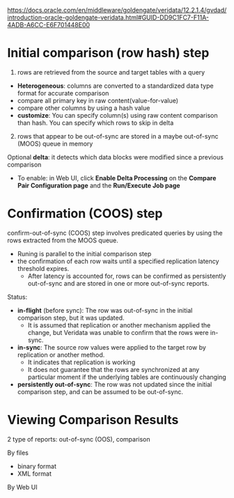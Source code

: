 https://docs.oracle.com/en/middleware/goldengate/veridata/12.2.1.4/gvdad/introduction-oracle-goldengate-veridata.html#GUID-DD9C1FC7-F11A-4ADB-A6CC-E6F701448E00
# Initial comparison (row hash) step
1. rows are retrieved from the source and target tables with a query
  - **Heterogeneous**: columns are converted to a standardized data type format for accurate comparison
  - compare all primary key in raw content(value-for-value)
  - compare other columns by using a hash value
  - **customize**: You can specify column(s) using raw content comparison than hash. You can specify which rows to skip in delta
2. rows that appear to be out-of-sync are stored in a maybe out-of-sync (MOOS) queue in memory


Optional **delta**: it detects which data blocks were modified since a previous comparison
- To enable: in Web UI, click **Enable Delta Processing** on the **Compare Pair Configuration page** and the **Run/Execute Job page**

# Confirmation (COOS) step
confirm-out-of-sync (COOS) step involves predicated queries by using the rows extracted from the MOOS queue.

- Runing is parallel to the initial comparison step
- the confirmation of each row waits until a specified replication latency threshold expires.
  - After latency is accounted for, rows can be confirmed as persistently out-of-sync and are stored in one or more out-of-sync reports.

Status:
- **in-flight** (before sync): The row was out-of-sync in the initial comparison step, but it was updated.
  - It is assumed that replication or another mechanism applied the change, but Veridata was unable to confirm that the rows were in-sync.
- **in-sync**: The source row values were applied to the target row by replication or another method. 
  - It indicates that replication is working
  - It does not guarantee that the rows are synchronized at any particular moment if the underlying tables are continuously changing
- **persistently out-of-sync**: The row was not updated since the initial comparison step, and can be assumed to be out-of-sync.

# Viewing Comparison Results
2 type of reports: out-of-sync (OOS), comparison

By files 
- binary format
- XML format

By Web UI
  